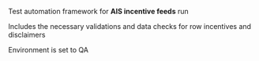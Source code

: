 <p>Test automation framework for <b>AIS incentive feeds</b> run </p>
<p>Includes the necessary validations and data checks for row incentives and disclaimers</p> 

<p>Environment is set to  QA</p>
